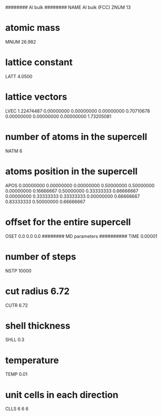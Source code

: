 ######## Al bulk ########
NAME	Al bulk (FCC)
ZNUM	13
# atomic mass
MNUM	26.982
# lattice constant
LATT	4.0500
# lattice vectors
LVEC
 1.22474487 0.00000000 0.00000000
 0.00000000 0.70710678 0.00000000
 0.00000000 0.00000000 1.73205081
# number of atoms in the supercell
NATM	6
# atoms position in the supercell
APOS
 0.00000000 0.00000000 0.00000000
 0.50000000 0.50000000 0.00000000
 0.16666667 0.50000000 0.33333333
 0.66666667 0.00000000 0.33333333
 0.33333333 0.00000000 0.66666667
 0.83333333 0.50000000 0.66666667
  
# offset for the entire supercell
OSET
0.0 0.0 0.0
########  MD parameters ##########
TIME	0.00001
# number of steps
NSTP	10000
# cut radius 6.72
CUTR	6.72
# shell thickness
SHLL	0.3
# temperature
TEMP	0.01
# unit cells in each direction
CLLS	6 6 6